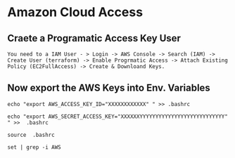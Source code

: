 # Amazon Cloud Access

## Craete a Programatic Access Key User

```
You need to a IAM User - > Login -> AWS Console -> Search (IAM) -> Create User (terraform) -> Enable Progrmatic Access -> Attach Existing Policy (EC2FullAccess) -> Create & Downloand Keys.

```

## Now export the AWS Keys into Env. Variables

```
echo "export AWS_ACCESS_KEY_ID="XXXXXXXXXXXX" " >> .bashrc
```

```
echo "export AWS_SECRET_ACCESS_KEY="XXXXXXYYYYYYYYYYYYYYYYYYYYYYYYYYY" " >>  .bashrc
```

```
source  .bashrc
```

```
set | grep -i AWS
```
